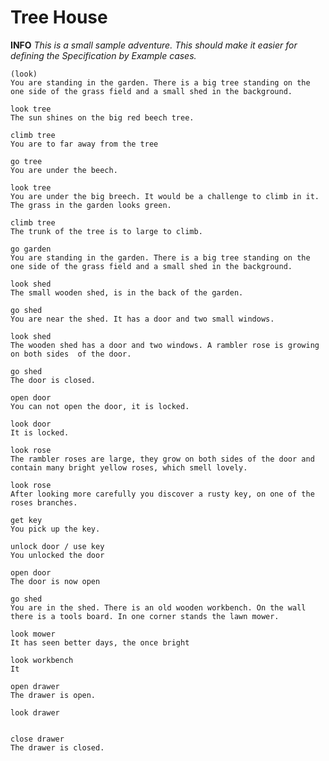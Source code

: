 # Tree House

__INFO__ _This is a small sample adventure. This should make it easier for defining the Specification by Example cases._


	(look)
	You are standing in the garden. There is a big tree standing on the one side of the grass field and a small shed in the background.

	look tree
	The sun shines on the big red beech tree.
	
	climb tree
	You are to far away from the tree
	
	go tree
	You are under the beech.
	
	look tree
	You are under the big breech. It would be a challenge to climb in it. The grass in the garden looks green.
	
	climb tree
	The trunk of the tree is to large to climb.
	
	go garden
	You are standing in the garden. There is a big tree standing on the one side of the grass field and a small shed in the background.	
	
	look shed
	The small wooden shed, is in the back of the garden.
	
	go shed
	You are near the shed. It has a door and two small windows.
	
	look shed
	The wooden shed has a door and two windows. A rambler rose is growing on both sides  of the door.
	
	go shed
	The door is closed.
	
	open door
	You can not open the door, it is locked.
	
	look door
	It is locked.
	
	look rose
	The rambler roses are large, they grow on both sides of the door and contain many bright yellow roses, which smell lovely.
	
	look rose
	After looking more carefully you discover a rusty key, on one of the roses branches.
	
	get key
	You pick up the key.
	
	unlock door / use key
	You unlocked the door
	
	open door
	The door is now open
	
	go shed
	You are in the shed. There is an old wooden workbench. On the wall there is a tools board. In one corner stands the lawn mower.
	
	look mower
	It has seen better days, the once bright 
	
	look workbench
	It 
	
	open drawer
	The drawer is open.
	
	look drawer
	
	
	close drawer
	The drawer is closed.
	
	
	
	
	
	 
